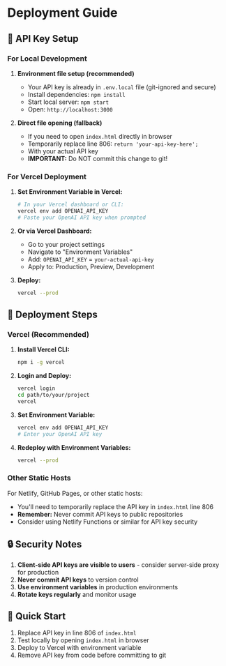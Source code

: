 # Deployment Guide

## 🔑 API Key Setup

### For Local Development

1. **Environment file setup (recommended)**
   - Your API key is already in `.env.local` file (git-ignored and secure)
   - Install dependencies: `npm install`
   - Start local server: `npm start`
   - Open: `http://localhost:3000`

2. **Direct file opening (fallback)**
   - If you need to open `index.html` directly in browser
   - Temporarily replace line 806: `return 'your-api-key-here';`
   - With your actual API key
   - **IMPORTANT:** Do NOT commit this change to git!

### For Vercel Deployment

1. **Set Environment Variable in Vercel:**
   ```bash
   # In your Vercel dashboard or CLI:
   vercel env add OPENAI_API_KEY
   # Paste your OpenAI API key when prompted
   ```

2. **Or via Vercel Dashboard:**
   - Go to your project settings
   - Navigate to "Environment Variables"
   - Add: `OPENAI_API_KEY` = `your-actual-api-key`
   - Apply to: Production, Preview, Development

3. **Deploy:**
   ```bash
   vercel --prod
   ```

## 🚀 Deployment Steps

### Vercel (Recommended)

1. **Install Vercel CLI:**
   ```bash
   npm i -g vercel
   ```

2. **Login and Deploy:**
   ```bash
   vercel login
   cd path/to/your/project
   vercel
   ```

3. **Set Environment Variable:**
   ```bash
   vercel env add OPENAI_API_KEY
   # Enter your OpenAI API key
   ```

4. **Redeploy with Environment Variables:**
   ```bash
   vercel --prod
   ```

### Other Static Hosts

For Netlify, GitHub Pages, or other static hosts:
- You'll need to temporarily replace the API key in `index.html` line 806
- **Remember:** Never commit API keys to public repositories
- Consider using Netlify Functions or similar for API key security

## 🔒 Security Notes

1. **Client-side API keys are visible to users** - consider server-side proxy for production
2. **Never commit API keys** to version control
3. **Use environment variables** in production environments
4. **Rotate keys regularly** and monitor usage

## 📝 Quick Start

1. Replace API key in line 806 of `index.html`
2. Test locally by opening `index.html` in browser
3. Deploy to Vercel with environment variable
4. Remove API key from code before committing to git